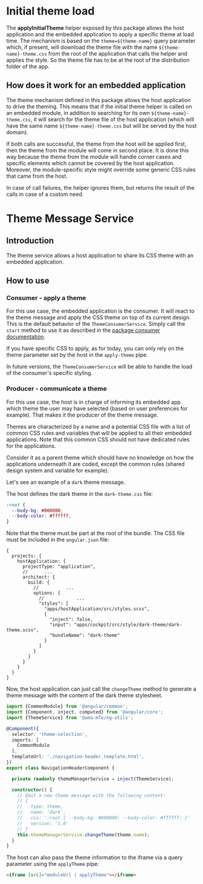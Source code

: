 # Initial theme load
The __applyInitialTheme__ helper exposed by this package allows the host application and the embedded application to apply a specific theme at load time. The mechanism is based on the `theme=${theme-name}` query parameter which, if present, will download the theme file with the name `${theme-name}-theme.css` from the root of the application that calls the helper and applies the style. So the theme file has to be at the root of the distribution folder of the app.

## How does it work for an embedded application
The theme mechanism defined in this package allows the host application to drive the theming. This means that if the initial theme helper is called on an embedded module, in addition to searching for its own `${theme-name}-theme.css`, it will search for the theme file of the host application (which will have the same name `${theme-name}-theme.css` but will be served by the host domain).

If both calls are successful, the theme from the host will be applied first, then the theme from the module will come in second place. It is done this way because the theme from the module will handle corner cases and specific elements which cannot be covered by the host application. Moreover, the module-specific style might override some generic CSS rules that came from the host.

In case of call failures, the helper ignores them, but returns the result of the calls in case of a custom need.

# Theme Message Service

## Introduction
The theme service allows a host application to share its CSS theme with an embedded application.

## How to use
### Consumer - apply a theme
For this use case, the embedded application is the consumer. It will react to the theme message and apply the CSS theme
on top of its current design.
This is the default behavior of the `ThemeConsumerService`. Simply call the `start` method to use it
as described in the [package consumer documentation](../../README.md#consumers).

If you have specific CSS to apply, as for today, you can only rely on the theme parameter set by the host in the
`apply-theme` pipe.

In future versions, the `ThemeConsumerService` will be able to handle the load of the consumer's specific styling.

### Producer - communicate a theme
For this use case, the host is in charge of informing its embedded app which theme the user may have selected (based on
user preferences for example). That makes it the producer of the theme message.

Themes are characterized by a name and a potential CSS file with a list of common CSS rules and variables that will be
applied to all their embedded applications.
Note that this common CSS should not have dedicated rules for the applications.

Consider it as a parent theme which should have no knowledge on how the applications underneath it are coded, except the
common rules (shared design system and variable for example).

Let's see an example of a `dark` theme message.

The host defines the dark theme in the `dark-theme.css` file:
```css
:root {
  --body-bg: #000000;
  --body-color: #ffffff;
}
```

Note that the theme must be part at the root of the bundle.
The CSS file must be included in the `angular.json` file:
```json5
{
  projects: {
    hostApplication: {
      projectType: "application",
      //      ...
      architect: {
        build: {
          //          ...
          options: {
            //            ...
            "styles": [
              "apps/hostApplication/src/styles.scss",
              {
                "inject": false,
                "input": "apps/cockpit/src/style/dark-theme/dark-theme.scss",
                "bundleName": "dark-theme"
              }
            ]
          }
        }
      }
    }
  }
}
```

Now, the host application can just call the `changeTheme` method to generate a theme message with the content of the
dark theme stylesheet.

```typescript
import {CommonModule} from '@angular/common';
import {Component, inject, computed} from '@angular/core';
import {ThemeService} from '@ama-mfe/ng-utils';

@Component({
  selector: 'theme-selection',
  imports: [
    CommonModule
  ],
  templateUrl: './navigation-header.template.html',
})
export class NavigationHeaderComponent {

  private readonly themeManagerService = inject(ThemeService);

  constructor() {
    // Emit a new theme message with the following content:
    // {
    //   type: theme,
    //   name: 'dark',
    //   css: ':root { --body-bg: #000000; --body-color: #ffffff; }'
    //   version: '1.0'
    // }
    this.themeManagerService.changeTheme(theme.name);
  }
}
```

The host can also pass the theme information to the iframe via a query parameter using the `applyTheme` pipe:
```html
<iframe [src]="moduleUrl | applyTheme"></iframe>
```
